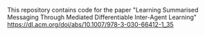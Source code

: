 This repository contains code for the paper "Learning Summarised Messaging Through Mediated Differentiable Inter-Agent Learning"
https://dl.acm.org/doi/abs/10.1007/978-3-030-66412-1_35

